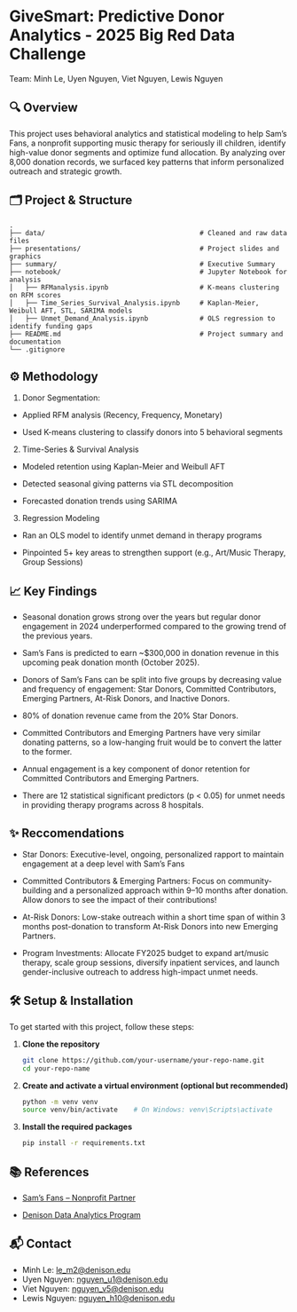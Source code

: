 # GiveSmart: Predictive Donor Analytics - 2025 Big Red Data Challenge

Team: Minh Le, Uyen Nguyen, Viet Nguyen, Lewis Nguyen

## 🔍 Overview
This project uses behavioral analytics and statistical modeling to help Sam’s Fans, a nonprofit supporting music therapy for seriously ill children, identify high-value donor segments and optimize fund allocation. By analyzing over 8,000 donation records, we surfaced key patterns that inform personalized outreach and strategic growth.

## 🗂 Project & Structure
```
.
├── data/                                       # Cleaned and raw data files
├── presentations/                              # Project slides and graphics
├── summary/                                    # Executive Summary
├── notebook/                                   # Jupyter Notebook for analysis
│   ├── RFManalysis.ipynb                       # K-means clustering on RFM scores
│   ├── Time_Series_Survival_Analysis.ipynb     # Kaplan-Meier, Weibull AFT, STL, SARIMA models
│   ├── Unmet_Demand_Analysis.ipynb             # OLS regression to identify funding gaps
├── README.md                                   # Project summary and documentation
└── .gitignore

```

## ⚙️ Methodology
1. Donor Segmentation:

- Applied RFM analysis (Recency, Frequency, Monetary)

- Used K-means clustering to classify donors into 5 behavioral segments

2. Time-Series & Survival Analysis

- Modeled retention using Kaplan-Meier and Weibull AFT

- Detected seasonal giving patterns via STL decomposition

- Forecasted donation trends using SARIMA

3. Regression Modeling

- Ran an OLS model to identify unmet demand in therapy programs

- Pinpointed 5+ key areas to strengthen support (e.g., Art/Music Therapy, Group Sessions)

## 📈 Key Findings
- Seasonal donation grows strong over the years but regular donor engagement in 2024 underperformed compared to the growing trend of the previous years.

- Sam’s Fans is predicted to earn ~$300,000 in donation revenue in this upcoming peak donation month (October 2025).

- Donors of Sam’s Fans can be split into five groups by decreasing value and frequency of engagement: Star Donors, Committed Contributors, Emerging Partners, At-Risk Donors, and Inactive Donors.

- 80% of donation revenue came from the 20% Star Donors.

- Committed Contributors and Emerging Partners have very similar donating patterns, so a low-hanging fruit would be to convert the latter to the former.

- Annual engagement is a key component of donor retention for Committed Contributors and Emerging Partners.

- There are 12 statistical significant predictors (p < 0.05) for unmet needs in providing therapy programs across 8 hospitals.

## ✨ Reccomendations
- Star Donors: Executive-level, ongoing, personalized rapport to maintain engagement at a deep level with Sam’s Fans

- Committed Contributors & Emerging Partners: Focus on community-building and a personalized approach within 9–10 months after donation. Allow donors to see the impact of their contributions!

- At-Risk Donors: Low-stake outreach within a short time span of within 3 months post-donation to transform At-Risk Donors into new Emerging Partners.

- Program Investments: Allocate FY2025 budget to expand art/music therapy, scale group sessions, diversify inpatient services, and launch gender-inclusive outreach to address high-impact unmet needs.


## 🛠 Setup & Installation

To get started with this project, follow these steps:

1. **Clone the repository**

   ```bash
   git clone https://github.com/your-username/your-repo-name.git
   cd your-repo-name
   ```

2. **Create and activate a virtual environment (optional but recommended)**

   ```bash
   python -m venv venv
   source venv/bin/activate    # On Windows: venv\Scripts\activate
   ```

3. **Install the required packages**

   ```bash
   pip install -r requirements.txt
   ```

## 📚 References
- [Sam’s Fans – Nonprofit Partner](https://www.samsfans.org/)

- [Denison Data Analytics Program](https://www.linkedin.com/company/denison-data-analytics-program/)

## 📬 Contact
- Minh Le: le_m2@denison.edu
- Uyen Nguyen: nguyen_u1@denison.edu
- Viet Nguyen: nguyen_v5@denison.edu
- Lewis Nguyen: nguyen_h10@denison.edu